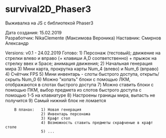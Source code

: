 # survival2D_Phaser3
Выживалка на JS с библиотекой Phaser3

Дата создания: 15.02.2019  
Разработчик: NikaClemente (Максимова Вероника)
Наставник: Смирнов Александр


Versions:
    v0.1 - 24.02.2019
        Готово: 1) Персонаж (тестовый); движение на стрелки влево и вправо (+ клавиши A,D соответственно) + прыжок на стрелку ввех и Space; анимация движения;
                2) Начальная генерация мира
                3) Мини карта, прокрутка карты Num_4 (влево) и Num_6 (вправо)
                4) Счётчик FPS
                5) Мини инвентарь - слоты быстрого доступа, открыть/скрыть Num_0
                6) Можно "копать" блоки с помощью ЛКМ, отображаются в слотах быстрого доступа
                7) Можно ставить блоки с помощью ПКМ, выбор предмета из слотов быстрого доступа с помощью 1-5 на клавиатуре
                8) Настроены границы мира, выпасть не получится
                9) Самый нижний блок не ломается
        
        В планах:   1) Новая генерация
                    2) Инвентарь персонажа
                    3) Крафт стол
                    4) Возможность ставить предметы скрафченые в крафт столе
                    5) ...